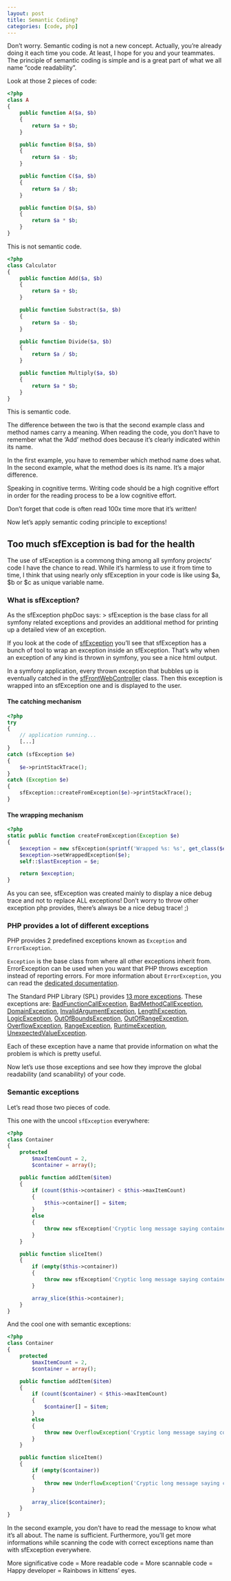 ```yaml
---
layout: post
title: Semantic Coding?
categories: [code, php]
---
```


Don’t worry. Semantic coding is not a new concept. Actually, you’re
already doing it each time you code. At least, I hope for you and your
teammates. The principle of semantic coding is simple and is a great
part of what we all name “code readability”.

Look at those 2 pieces of code:

``` php
<?php
class A
{
    public function A($a, $b)
    {
        return $a + $b;
    }

    public function B($a, $b)
    {
        return $a - $b;
    }

    public function C($a, $b)
    {
        return $a / $b;
    }

    public function D($a, $b)
    {
        return $a * $b;
    }
}
```

This is not semantic code.

``` php
<?php
class Calculator
{
    public function Add($a, $b)
    {
        return $a + $b;
    }

    public function Substract($a, $b)
    {
        return $a - $b;
    }

    public function Divide($a, $b)
    {
        return $a / $b;
    }

    public function Multiply($a, $b)
    {
        return $a * $b;
    }
}
```

This is semantic code.

The difference between the two is that the second example class and
method names carry a meaning. When reading the code, you don’t have to
remember what the ‘Add’ method does because it’s clearly indicated
within its name.

In the first example, you have to remember which method name does what.
In the second example, what the method does is its name. It’s a major
difference.

Speaking in cognitive terms. Writing code should be a high cognitive
effort in order for the reading process to be a low cognitive effort.

Don’t forget that code is often read 100x time more that it’s written!

Now let’s apply semantic coding principle to exceptions!

## Too much sfException is bad for the health

The use of sfException is a commong thing among all symfony projects’
code I have the chance to read. While it’s harmless to use it from time
to time, I think that using nearly only sfException in your code is like
using \$a, \$b or \$c as unique variable name.

### What is sfException?

As the sfException phpDoc says: \> sfException is the base class for all
symfony related exceptions and provides an additional method for
printing up a detailed view of an exception.

If you look at the code of
[sfException](http://trac.symfony-project.org/browser/branches/1.4/lib/exception/sfException.class.php)
you’ll see that sfException has a bunch of tool to wrap an exception
inside an sfException. That’s why when an exception of any kind is
thrown in symfony, you see a nice html output.

In a symfony application, every thrown exception that bubbles up is
eventually catched in the
[sfFrontWebController](http://trac.symfony-project.org/browser/branches/1.4/lib/controller/sfFrontWebController.class.php#L23)
class. Then this exception is wrapped into an sfException one and is
displayed to the user.

#### The catching mechanism

``` php sfFrontWebController.class.php
<?php
try
{
    // application running...
    [...]
}
catch (sfException $e)
{
    $e->printStackTrace();
}
catch (Exception $e)
{
    sfException::createFromException($e)->printStackTrace();
}
```

#### The wrapping mechanism

``` php sfException.class.php
<?php
static public function createFromException(Exception $e)
{
    $exception = new sfException(sprintf('Wrapped %s: %s', get_class($e), $e->getMessage()));
    $exception->setWrappedException($e);
    self::$lastException = $e;

    return $exception;
}
```

As you can see, sfException was created mainly to display a nice debug
trace and not to replace ALL exceptions! Don’t worry to throw other
exception php provides, there’s always be a nice debug trace! ;)

### PHP provides a lot of different exceptions

PHP provides 2 predefined exceptions known as `Exception` and
`ErrorException`.

`Exception` is the base class from where all other exceptions inherit
from. ErrorException can be used when you want that PHP throws exception
instead of reporting errors. For more information about `ErrorException`,
you can read the [dedicated
documentation](http://www.php.net/manual/en/class.errorexception.php).

The Standard PHP Library (SPL) provides [13 more
exceptions](fr.php.net/manual/en/spl.exceptions.php). These exceptions
are:
[BadFunctionCallException](http://php.net/BadFunctionCallException),
[BadMethodCallException](http://php.net/BadMethodCallException),
[DomainException](http://php.net/DomainException),
[InvalidArgumentException](http://php.net/InvalidArgumentException),
[LengthException](http://php.net/LengthException),
[LogicException](http://php.net/LogicException),
[OutOfBoundsException](http://php.net/OutOfBoundsException),
[OutOfRangeException](http://php.net/OutOfRangeException),
[OverflowException](http://php.net/OverflowException),
[RangeException](http://php.net/RangeException),
[RuntimeException](http://php.net/RuntimeException),
[UnexpectedValueException](http://php.net/UnderflowException).

Each of these exception have a name that provide information on what the
problem is which is pretty useful.

Now let’s use those exceptions and see how they improve the global
readability (and scanability) of your code.

### Semantic exceptions

Let’s read those two pieces of code.

This one with the uncool `sfException` everywhere:


``` php
<?php
class Container
{
    protected
        $maxItemCount = 2,
        $container = array();

    public function addItem($item)
    {
        if (count($this->container) < $this->maxItemCount)
        {
            $this->container[] = $item;
        }
        else
        {
            throw new sfException('Cryptic long message saying container is full');
        }
    }

    public function sliceItem()
    {
        if (empty($this->container))
        {
            throw new sfException('Cryptic long message saying container is empty');
        }

        array_slice($this->container);
    }
}
```

And the cool one with semantic exceptions:

``` php
<?php 
class Container
{
    protected
        $maxItemCount = 2,
        $container = array();

    public function addItem($item)
    {
        if (count($container) < $this->maxItemCount)
        {
            $container[] = $item;
        }
        else
        {
            throw new OverflowException('Cryptic long message saying container is full');
        }
    }

    public function sliceItem()
    {
        if (empty($container))
        {
            throw new UnderflowException('Cryptic long message saying container is empty');
        }

        array_slice($container);
    }
}
```

In the second example, you don’t have to read the message to know what
it’s all about. The name is sufficient. Furthermore, you’ll get more
informations while scanning the code with correct exceptions name than
with sfException everywhere.

More significative code = More readable code = More scannable code =
Happy developer = Rainbows in kittens’ eyes.
